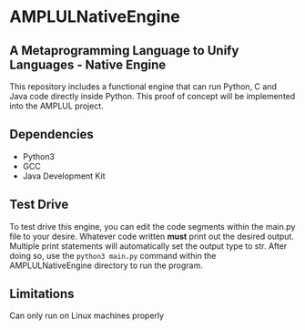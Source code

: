 # AMPLULNativeEngine
## A Metaprogramming Language to Unify Languages - Native Engine
This repository includes a functional engine that can run Python, C and Java code directly inside Python.
This proof of concept will be implemented into the AMPLUL project.
## Dependencies
- Python3
- GCC
- Java Development Kit
## Test Drive
To test drive this engine, you can edit the code segments within the main.py file to your desire.
Whatever code written **must** print out the desired output. Multiple print statements will automatically set the output type to str.
After doing so, use the `python3 main.py` command within the AMPLULNativeEngine directory to run the program.
## Limitations
Can only run on Linux machines properly
